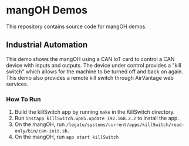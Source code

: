 mangOH Demos
============

This repository contains source code for mangOH demos.

Industrial Automation
---------------------
This demo shows the mangOH using a CAN IoT card to control a CAN device with
inputs and outputs.  The device under control provides a "kill switch" which
allows for the machine to be turned off and back on again.  This demo also
provides a remote kill switch through AirVantage web services.

### How To Run
1. Build the killSwitch app by running ```make``` in the KillSwitch directory.
1. Run ```instapp killSwitch.wp85.update 192.168.2.2``` to install the app.
1. On the mangOH, run
   ```/legato/systems/current/apps/killSwitch/read-only/bin/can-init.sh```.
1. On the mangOH, run ```app start killSwitch```
